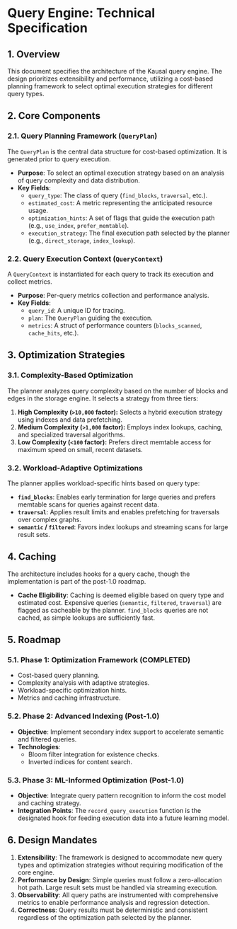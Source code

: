 # Query Engine: Technical Specification

## 1. Overview

This document specifies the architecture of the Kausal query engine. The design prioritizes extensibility and performance, utilizing a cost-based planning framework to select optimal execution strategies for different query types.

## 2. Core Components

### 2.1. Query Planning Framework (`QueryPlan`)

The `QueryPlan` is the central data structure for cost-based optimization. It is generated prior to query execution.

*   **Purpose**: To select an optimal execution strategy based on an analysis of query complexity and data distribution.
*   **Key Fields**:
    *   `query_type`: The class of query (`find_blocks`, `traversal`, etc.).
    *   `estimated_cost`: A metric representing the anticipated resource usage.
    *   `optimization_hints`: A set of flags that guide the execution path (e.g., `use_index`, `prefer_memtable`).
    *   `execution_strategy`: The final execution path selected by the planner (e.g., `direct_storage`, `index_lookup`).

### 2.2. Query Execution Context (`QueryContext`)

A `QueryContext` is instantiated for each query to track its execution and collect metrics.

*   **Purpose**: Per-query metrics collection and performance analysis.
*   **Key Fields**:
    *   `query_id`: A unique ID for tracing.
    *   `plan`: The `QueryPlan` guiding the execution.
    *   `metrics`: A struct of performance counters (`blocks_scanned`, `cache_hits`, etc.).

## 3. Optimization Strategies

### 3.1. Complexity-Based Optimization

The planner analyzes query complexity based on the number of blocks and edges in the storage engine. It selects a strategy from three tiers:

1.  **High Complexity (`>10,000` factor):** Selects a hybrid execution strategy using indexes and data prefetching.
2.  **Medium Complexity (`>1,000` factor):** Employs index lookups, caching, and specialized traversal algorithms.
3.  **Low Complexity (`<100` factor):** Prefers direct memtable access for maximum speed on small, recent datasets.

### 3.2. Workload-Adaptive Optimizations

The planner applies workload-specific hints based on query type:

*   **`find_blocks`**: Enables early termination for large queries and prefers memtable scans for queries against recent data.
*   **`traversal`**: Applies result limits and enables prefetching for traversals over complex graphs.
*   **`semantic` / `filtered`**: Favors index lookups and streaming scans for large result sets.

## 4. Caching

The architecture includes hooks for a query cache, though the implementation is part of the post-1.0 roadmap.

*   **Cache Eligibility**: Caching is deemed eligible based on query type and estimated cost. Expensive queries (`semantic`, `filtered`, `traversal`) are flagged as cacheable by the planner. `find_blocks` queries are not cached, as simple lookups are sufficiently fast.

## 5. Roadmap

### 5.1. Phase 1: Optimization Framework (COMPLETED)

*   Cost-based query planning.
*   Complexity analysis with adaptive strategies.
*   Workload-specific optimization hints.
*   Metrics and caching infrastructure.

### 5.2. Phase 2: Advanced Indexing (Post-1.0)

*   **Objective**: Implement secondary index support to accelerate semantic and filtered queries.
*   **Technologies**:
    *   Bloom filter integration for existence checks.
    *   Inverted indices for content search.

### 5.3. Phase 3: ML-Informed Optimization (Post-1.0)

*   **Objective**: Integrate query pattern recognition to inform the cost model and caching strategy.
*   **Integration Points**: The `record_query_execution` function is the designated hook for feeding execution data into a future learning model.

## 6. Design Mandates

1.  **Extensibility**: The framework is designed to accommodate new query types and optimization strategies without requiring modification of the core engine.
2.  **Performance by Design**: Simple queries must follow a zero-allocation hot path. Large result sets must be handled via streaming execution.
3.  **Observability**: All query paths are instrumented with comprehensive metrics to enable performance analysis and regression detection.
4.  **Correctness**: Query results must be deterministic and consistent regardless of the optimization path selected by the planner.
